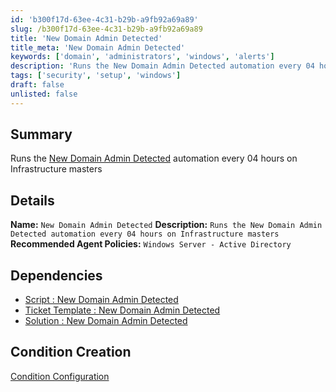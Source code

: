 ```yaml
---
id: 'b300f17d-63ee-4c31-b29b-a9fb92a69a89'
slug: /b300f17d-63ee-4c31-b29b-a9fb92a69a89
title: 'New Domain Admin Detected'
title_meta: 'New Domain Admin Detected'
keywords: ['domain', 'administrators', 'windows', 'alerts']
description: 'Runs the New Domain Admin Detected automation every 04 hours on Infrastructure masters'
tags: ['security', 'setup', 'windows']
draft: false
unlisted: false
---
```


## Summary
Runs the [New Domain Admin Detected](/docs/a818ac38-9841-4049-9fda-1b87fa1bd19a) automation every 04 hours on Infrastructure masters

## Details

**Name:**  `New Domain Admin Detected`
**Description:**  `Runs the New Domain Admin Detected automation every 04 hours on Infrastructure masters`
**Recommended Agent Policies:**   `Windows Server - Active Directory`

## Dependencies
- [Script : New Domain Admin Detected](/docs/a818ac38-9841-4049-9fda-1b87fa1bd19a)
- [Ticket Template : New Domain Admin Detected](/docs/355a03b6-61f8-45c4-92f9-43f13b5dd7ac)
- [Solution : New Domain Admin Detected](/docs/ffbbe3fe-f579-4521-a95a-1eb772d93ac7)


## Condition Creation

[Condition Configuration](https://github.com/ProVal-Tech/ninjarmm/blob/main/conditions/new-domain-admin-detected.toml)

